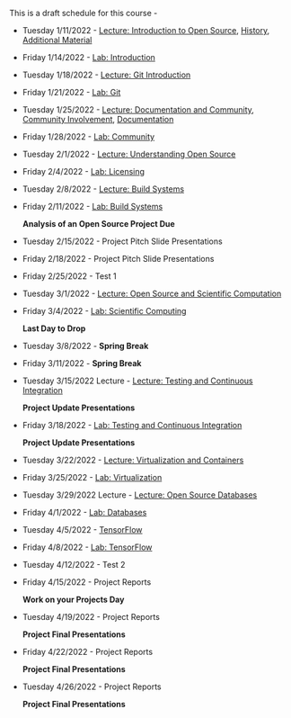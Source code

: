 This is a draft schedule for this course -

* Tuesday 1/11/2022 - [Lecture: Introduction to Open Source](../Syllabus.md), [History](../Modules/01.Introduction/History), [Additional Material](../Modules/01.Introduction/Linux)

* Friday 1/14/2022 - [Lab: Introduction](../Modules/01.Introduction/Lab-Introduction.md)

* Tuesday 1/18/2022 - [Lecture: Git Introduction](../Modules/02.Git/README.Md)

* Friday 1/21/2022 - [Lab: Git](../Modules/02.Git/Lab-Git.md)

* Tuesday 1/25/2022 - [Lecture: Documentation and Community](../Modules/03.DocumentationAndCommunity/Lecture-DocumentationAndCommunity.Md), [Community Involvement](../Modules/03.DocumentationAndCommunity/Community.html), [Documentation](../Modules/03.DocumentationAndCommunity/Documentation.html)

* Friday 1/28/2022 - [Lab: Community](../Modules/03.DocumentationAndCommunity/Lab-DocumentationAndCommunity.md)

* Tuesday 2/1/2022 - [Lecture: Understanding Open Source](../Modules/04.Licensing/Licensing-S2017-RPI-PatrickMasson.pdf)

* Friday 2/4/2022 - [Lab: Licensing](../Modules/04.Licensing/Lab-Licensing.md)

* Tuesday 2/8/2022 - [Lecture: Build Systems](../Modules/05.BuildSystems/BuildSystems.pdf)

* Friday 2/11/2022 - [Lab: Build Systems](../Modules/05.BuildSystems/Lab-BuildSystems.md)

	**Analysis of an Open Source Project Due**

* Tuesday 2/15/2022 - Project Pitch Slide Presentations

* Friday 2/18/2022 - Project Pitch Slide Presentations

* Friday 2/25/2022 - Test 1

* Tuesday 3/1/2022 - [Lecture: Open Source and Scientific Computation](../Modules/06.ScientificComputing/index.html)

* Friday 3/4/2022 - [Lab: Scientific Computing](../Modules/06.ScientificComputing/Lab-ScientificComputing.md)

	**Last Day to Drop**

* Tuesday 3/8/2022 - **Spring Break**

* Friday 3/11/2022 - **Spring Break**

* Tuesday 3/15/2022 Lecture - [Lecture: Testing and Continuous Integration](../Modules/08.TestingAndCI/TestingAndCI.md)

    **Project Update Presentations** 

* Friday 3/18/2022 - [Lab: Testing and Continuous Integration](../Modules/08.TestingAndCI/Lab-TestingAndCI.md)

     **Project Update Presentations** 

* Tuesday 3/22/2022 - [Lecture: Virtualization and Containers](../Modules/09.Virtualization/source/index.rst)

* Friday 3/25/2022 - [Lab: Virtualization](../Modules/09.Virtualization/Lab-Virtualization.md)

* Tuesday 3/29/2022 Lecture - [Lecture: Open Source Databases](../Modules/10.Databases/source/Index.rst)

* Friday 4/1/2022 - [Lab: Databases](../Modules/10.Databases/Lab-Databases.md)

<!--* Tuesday 4/9/2019 - [Community and Sustainability](Lectures/CommunityandSustainability-3-1-2016.pdf)

or -->

* Tuesday 4/5/2022 - [TensorFlow](../Modules/11.TensorFlow/source/index.rst)

* Friday 4/8/2022 - [Lab: TensorFlow](../Modules/11.TensorFlow/Lab-TensorFlow.md)

* Tuesday 4/12/2022 - Test 2

* Friday 4/15/2022 - Project Reports

	**Work on your Projects Day**

* Tuesday 4/19/2022 - Project Reports

	**Project Final Presentations**

* Friday 4/22/2022 - Project Reports

	**Project Final Presentations**

* Tuesday 4/26/2022 - Project Reports

	**Project Final Presentations**

 
